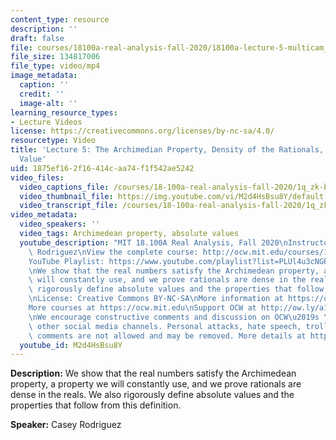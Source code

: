 ```yaml
---
content_type: resource
description: ''
draft: false
file: courses/18100a-real-analysis-fall-2020/18100a-lecture-5-multicam_360p_16_9.mp4
file_size: 134817006
file_type: video/mp4
image_metadata:
  caption: ''
  credit: ''
  image-alt: ''
learning_resource_types:
- Lecture Videos
license: https://creativecommons.org/licenses/by-nc-sa/4.0/
resourcetype: Video
title: 'Lecture 5: The Archimedian Property, Density of the Rationals, and Absolute
  Value'
uid: 1875ef16-2f16-414c-aa74-f1f542ae5242
video_files:
  video_captions_file: /courses/18-100a-real-analysis-fall-2020/1q_zk-bP9eY1S2dzcZmK-zIIXu6PGTK1r_transcript.webvtt
  video_thumbnail_file: https://img.youtube.com/vi/M2d4HsBsu8Y/default.jpg
  video_transcript_file: /courses/18-100a-real-analysis-fall-2020/1q_zk-bP9eY1S2dzcZmK-zIIXu6PGTK1r_transcript.pdf
video_metadata:
  video_speakers: ''
  video_tags: Archimedean property, absolute values
  youtube_description: "MIT 18.100A Real Analysis, Fall 2020\nInstructor: Dr. Casey\
    \ Rodriguez\nView the complete course: http://ocw.mit.edu/courses/18-100a-real-analysis-fall-2020/\n\
    YouTube Playlist: https://www.youtube.com/playlist?list=PLUl4u3cNGP61O7HkcF7UImpM0cR_L2gSw\n\
    \nWe show that the real numbers satisfy the Archimedean property, a property we\
    \ will constantly use, and we prove rationals are dense in the reals. We also\
    \ rigorously define absolute values and the properties that follow from this definition.\n\
    \nLicense: Creative Commons BY-NC-SA\nMore information at https://ocw.mit.edu/terms\n\
    More courses at https://ocw.mit.edu\nSupport OCW at http://ow.ly/a1If50zVRlQ\n\
    \nWe encourage constructive comments and discussion on OCW\u2019s YouTube and\
    \ other social media channels. Personal attacks, hate speech, trolling, and inappropriate\
    \ comments are not allowed and may be removed. More details at https://ocw.mit.edu/comments."
  youtube_id: M2d4HsBsu8Y
---
```

**Description:** We show that the real numbers satisfy the Archimedean property, a property we will constantly use, and we prove rationals are dense in the reals. We also rigorously define absolute values and the properties that follow from this definition.

**Speaker:** Casey Rodriguez